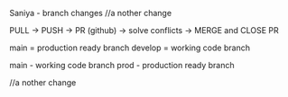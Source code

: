 
Saniya - branch changes
//a nother change

PULL -> PUSH -> PR (github) -> solve conflicts -> MERGE and CLOSE PR

main = production ready branch
develop = working code branch



main - working code branch
prod  - production ready branch


//a nother change

